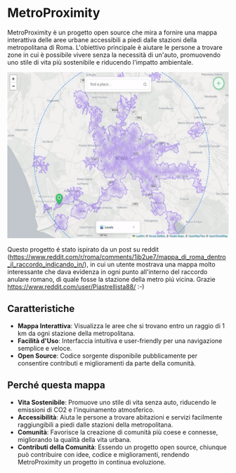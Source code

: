 # MetroProximity

MetroProximity è un progetto open source che mira a fornire una mappa interattiva delle aree urbane accessibili a piedi dalle stazioni della metropolitana di Roma. L'obiettivo principale è aiutare le persone a trovare zone in cui è possibile vivere senza la necessità di un'auto, promuovendo uno stile di vita più sostenibile e riducendo l'impatto ambientale.

![into](video/welcome.gif)

Questo progetto é stato ispirato da un post su reddit (https://www.reddit.com/r/roma/comments/1ib2ue7/mappa_di_roma_dentro_il_raccordo_indicando_in/), in cui un utente mostrava una mappa molto interessante che dava evidenza in ogni punto all'interno del raccordo anulare romano, di quale fosse la stazione della metro piú vicina. Grazie https://www.reddit.com/user/Piastrellista88/ :-)

## Caratteristiche

- **Mappa Interattiva**: Visualizza le aree che si trovano entro un raggio di 1 km da ogni stazione della metropolitana.
- **Facilità d'Uso**: Interfaccia intuitiva e user-friendly per una navigazione semplice e veloce.
- **Open Source**: Codice sorgente disponibile pubblicamente per consentire contributi e miglioramenti da parte della comunità.

## Perché questa mappa

- **Vita Sostenibile**: Promuove uno stile di vita senza auto, riducendo le emissioni di CO2 e l'inquinamento atmosferico.
- **Accessibilità**: Aiuta le persone a trovare abitazioni e servizi facilmente raggiungibili a piedi dalle stazioni della metropolitana.
- **Comunità**: Favorisce la creazione di comunità più coese e connesse, migliorando la qualità della vita urbana.
- **Contributi della Comunità**: Essendo un progetto open source, chiunque può contribuire con idee, codice e miglioramenti, rendendo MetroProximity un progetto in continua evoluzione.

